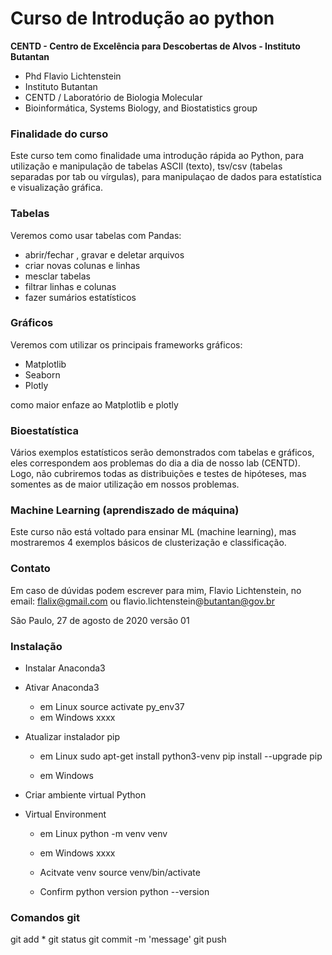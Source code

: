 # Curso de Introdução ao python

**CENTD - Centro de Excelência para Descobertas de Alvos  - Instituto Butantan**

  - Phd Flavio Lichtenstein
  - Instituto Butantan
  - CENTD / Laboratório de Biologia Molecular
  - Bioinformática, Systems Biology, and Biostatistics group


### Finalidade do curso

Este curso tem como finalidade uma introdução rápida ao Python, para utilização e manipulação de tabelas ASCII (texto), tsv/csv (tabelas separadas por tab ou vírgulas), para manipulaçao de dados para estatística e visualização gráfica.

### Tabelas

Veremos como usar tabelas com Pandas:
  - abrir/fechar , gravar e deletar arquivos
  - criar novas colunas e linhas
  - mesclar tabelas
  - filtrar linhas e colunas
  - fazer sumários estatísticos

### Gráficos

Veremos com utilizar os principais frameworks gráficos:

  - Matplotlib
  - Seaborn
  - Plotly

  como maior enfaze ao Matplotlib e plotly


### Bioestatística

Vários exemplos estatísticos serão demonstrados com tabelas e gráficos, eles correspondem aos problemas do dia a dia de nosso lab (CENTD). Logo, não cubriremos todas as distribuições e testes de hipóteses, mas somentes as de maior utilização em nossos problemas.

### Machine Learning (aprendiszado de máquina)

Este curso não está voltado para ensinar ML (machine learning), mas mostraremos 4 exemplos básicos de clusterização e classificação.


### Contato

Em caso de dúvidas podem escrever para mim, Flavio Lichtenstein, no email: flalix@gmail.com ou flavio.lichtenstein@butantan@gov.br

São Paulo, 27 de agosto de 2020
versão 01


### Instalação

  - Instalar Anaconda3

  - Ativar Anaconda3
    -  em Linux
source activate py_env37
    - em Windows
xxxx


- Atualizar instalador pip
  -  em Linux
sudo apt-get install python3-venv
pip install --upgrade pip

  - em Windows


- Criar ambiente virtual Python

- Virtual Environment
  -  em Linux
python -m venv venv

  - em Windows
xxxx


  - Acitvate venv
source venv/bin/activate

   - Confirm python version
python --version



### Comandos git

git add *
git status
git commit -m 'message'
git push
